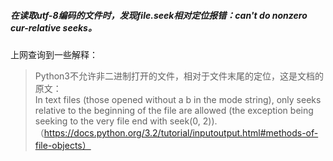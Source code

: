 ##### 在读取utf-8编码的文件时，发现file.seek相对定位报错：can't do nonzero cur-relative seeks。

上网查询到一些解释：
> Python3不允许非二进制打开的文件，相对于文件末尾的定位，这是文档的原文：<br/>
> In text files (those opened without a b in the mode 
> string), only seeks relative to the beginning of the file are allowed 
> (the exception being seeking to the very file end with seek(0, 2)).<br/>
> （https://docs.python.org/3.2/tutorial/inputoutput.html#methods-of-file-objects）

